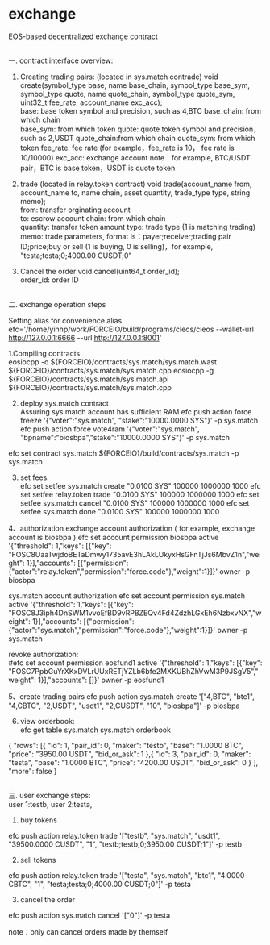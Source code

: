 # exchange
EOS-based decentralized exchange contract<br>

##
一. contract interface overview:
1. Creating trading pairs:  (located in sys.match contrade)
void create(symbol_type base, name base_chain, symbol_type base_sym, symbol_type quote, name quote_chain, symbol_type quote_sym, uint32_t fee_rate, account_name exc_acc);    
base:       base token symbol and precision, such as 4,BTC
base_chain: from which chain   
base_sym:   from which token
quote:	   quote token symbol and precision，such as 2,USDT
quote_chain:from which chain
quote_sym:  from which token
fee_rate:   fee rate (for example，fee_rate is 10， fee rate is 10/10000)
exc_acc:    exchange account
note：for example, BTC/USDT pair，BTC is base token，USDT is quote token   

2. trade (located in relay.token contract)
void trade(account_name from, account_name to, name chain, asset quantity, trade_type type, string memo);   
from: 	transfer orginating account    
to:      escrow account
chain: 	from which chain  
quantity: transfer token amount
type:    trade type (1 is matching trading)
memo:    trade parameters, format is：payer;receiver;trading pair ID;price;buy or sell (1 is buying, 0 is selling)，for example, "testa;testa;0;4000.00 CUSDT;0"

3. Cancel the order
void cancel(uint64_t order_id);    
order_id: order ID


##
二. exchange operation steps

Setting alias for convenience
alias efc='/home/yinhp/work/FORCEIO/build/programs/cleos/cleos --wallet-url http://127.0.0.1:6666 --url http://127.0.0.1:8001'

1.Compiling contracts      
eosiocpp -o ${FORCEIO}/contracts/sys.match/sys.match.wast  ${FORCEIO}/contracts/sys.match/sys.match.cpp
eosiocpp -g ${FORCEIO}/contracts/sys.match/sys.match.api  ${FORCEIO}/contracts/sys.match/sys.match.cpp

2. deploy sys.match contract  
Assuring sys.match account has sufficient RAM
efc push action force freeze '{"voter":"sys.match", "stake":"10000.0000 SYS"}' -p sys.match
efc push action force vote4ram '{"voter":"sys.match", "bpname":"biosbpa","stake":"10000.0000 SYS"}' -p sys.match  

efc set contract sys.match ${FORCEIO}/build/contracts/sys.match -p sys.match

3. set fees:  
efc set setfee sys.match create "0.0100 SYS" 100000 1000000 1000
efc set setfee relay.token trade "0.0100 SYS" 100000 1000000 1000
efc set setfee sys.match cancel "0.0100 SYS" 100000 1000000 1000
efc set setfee sys.match done "0.0100 SYS" 100000 1000000 1000

4、authorization 
exchange account authorization ( for example, exchange account is biosbpa )
efc set account permission biosbpa active '{"threshold": 1,"keys": [{"key": "FOSC8UaaTwjdoBETaDmwy1735avE3hLAkLUkyxHsGFnTjJs6MbvZ1n","weight": 1}],"accounts": [{"permission":{"actor":"relay.token","permission":"force.code"},"weight":1}]}' owner -p biosbpa

sys.match account authorization
efc set account permission sys.match active '{"threshold": 1,"keys": [{"key": "FOSC8J3iph4DnSWM1vvoEfBD9vRPBZEQv4Fd4ZdzhLGxEh6NzbxvNX","weight": 1}],"accounts": [{"permission":{"actor":"sys.match","permission":"force.code"},"weight":1}]}' owner -p sys.match

revoke authorization:  
#efc set account permission eosfund1 active '{"threshold": 1,"keys": [{"key": "FOSC7PpbGuYrXKxDVLrUUxRETjYZLb6bfe2MXKUBhZhVwM3P9JSgV5","weight": 1}],"accounts": []}' owner -p eosfund1     

5、create trading pairs
efc push action sys.match create '["4,BTC", "btc1", "4,CBTC", "2,USDT", "usdt1", "2,CUSDT", "10", "biosbpa"]' -p biosbpa

6. view orderbook:     
efc get table sys.match sys.match orderbook       

{
  "rows": [{
      "id": 1,
      "pair_id": 0,
      "maker": "testb",
      "base": "1.0000 BTC",
      "price": "3950.00 USDT",
      "bid_or_ask": 1
    },{
      "id": 3,
      "pair_id": 0,
      "maker": "testa",
      "base": "1.0000 BTC",
      "price": "4200.00 USDT",
      "bid_or_ask": 0
    }
  ],
  "more": false
}


##
三. user exchange steps:  
user 1:testb, user 2:testa, 

1. buy tokens           

efc push action relay.token trade '["testb", "sys.match", "usdt1", "39500.0000 CUSDT", "1", "testb;testb;0;3950.00 CUSDT;1"]' -p testb

2. sell tokens   

efc push action relay.token trade '["testa", "sys.match", "btc1", "4.0000 CBTC", "1", "testa;testa;0;4000.00 CUSDT;0"]' -p testa

3. cancel the order     

efc push action sys.match cancel '["0"]' -p testa

note：only can cancel orders made by themself
